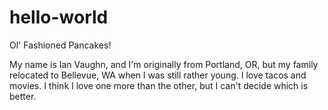 # hello-world
Ol' Fashioned Pancakes!

My name is Ian Vaughn, and I'm originally from Portland, OR, but my family relocated to Bellevue, WA when I was still rather young.  I love tacos and movies.  I think I love one more than the other, but I can't decide which is better.
